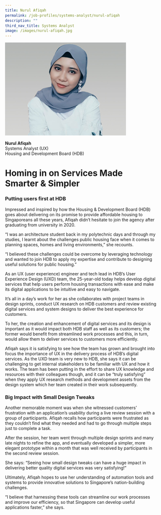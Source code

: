 ```yaml
---
title: Nurul Afiqah
permalink: /job-profiles/systems-analyst/nurul-afiqah
description: ""
third_nav_title: Systems Analyst
image: /images/nurul-afiqah.jpg
---
```

<p><img src="/images/nurul-afiqah-l.jpg" alt="Nurul Afiqah" style="width:400px;" align="left">
<br clear="left">
<br>
<strong>Nurul Afiqah</strong><br>
Systems Analyst (UX)<br>
	Housing and Development Board (HDB)</p>


# Homing in on Services Made Smarter & Simpler


### Putting users first at HDB

<p>Impressed and inspired by how the Housing & Development Board (HDB) goes about delivering on its promise to provide affordable housing to Singaporeans all these years, Afiqah didn’t hesitate to join the agency after graduating from university in 2020.</p>

<p>“I was an architecture student back in my polytechnic days and through my studies, I learnt about the challenges public housing face when it comes to planning spaces, homes and living environments,” she recounts. </p>

<p>“I believed these challenges could be overcome by leveraging technology and wanted to join HDB to apply my expertise and contribute to designing useful solutions for public housing.”</p>

<p>As an UX (user experience) engineer and tech lead in HDB’s User Experience Design (UXD) team, the 25-year-old today helps develop digital services that help users perform housing transactions with ease and make its digital applications to be intuitive and easy to navigate.</p>

<p>It’s all in a day’s work for her as she collaborates with project teams in design sprints, conduct UX research on HDB customers and review existing digital services and system designs to deliver the best experience for customers. </p>

<p>To her, the creation and enhancement of digital services and its design is important as it would impact both HDB staff as well as its customers; the former would benefit from streamlined work processes and this, in turn, would allow them to deliver services to customers more efficiently. </p>

<p>Afiqah says it is satisfying to see how the team has grown and brought into focus the importance of UX in the delivery process of HDB’s digital services. As the UXD team is very new to HDB, she says it can be challenging to get internal stakeholders to be familiar with UX and how it works. The team has been putting in the effort to share UX knowledge and resources with their colleagues though, and it can be “truly satisfying” when they apply UX research methods and development assets from the design system which her team created in their work subsequently.</p>

### Big Impact with Small Design Tweaks

<p>Another memorable moment was when she witnessed customers’ frustration with an application’s usability during a live review session with a group of participants. Afiqah recalls how participants were frustrated as they couldn’t find what they needed and had to go through multiple steps just to complete a task.</p>

<p>After the session, her team went through multiple design sprints and many late nights to refine the app, and eventually developed a simpler, more elegant prototype within a month that was well received by participants in the second review session. </p>

<p>She says: “Seeing how small design tweaks can have a huge impact in delivering better quality digital services was very satisfying!”</p>

<p>Ultimately, Afiqah hopes to use her understanding of automation tools and systems to provide innovative solutions to Singapore’s nation-building challenges.</p>

<p>“I believe that harnessing these tools can streamline our work processes and improve our efficiency, so that Singapore can develop useful applications faster,” she says.</p>